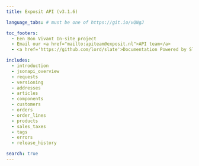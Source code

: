 ```yaml
---
title: Exposit API (v3.1.6)

language_tabs: # must be one of https://git.io/vQNgJ

toc_footers:
  - Een Bon Vivant In-site project
  - Email our <a href="mailto:apiteam@exposit.nl">API team</a>
  - <a href='https://github.com/lord/slate'>Documentation Powered by Slate</a>

includes:
  - introduction
  - jsonapi_overview
  - requests
  - versioning
  - addresses
  - articles
  - components
  - customers
  - orders
  - order_lines
  - products
  - sales_taxes
  - tags
  - errors
  - release_history

search: true
---
```

